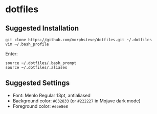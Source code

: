 dotfiles
========

## Suggested Installation

```
git clone https://github.com/morphsteve/dotfiles.git ~/.dotfiles
vim ~/.bash_profile
```

Enter:

```
source ~/.dotfiles/.bash_prompt
source ~/.dotfiles/.aliases
```

## Suggested Settings

* Font: Menlo Regular 13pt, antialiased
* Background color: `#032833` (or `#222227` in Mojave dark mode)
* Foreground color: `#e5e8e8`
